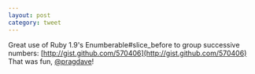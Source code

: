 ```yaml
---
layout: post
category: tweet
---
```

Great use of Ruby 1.9's Enumberable#slice_before to group successive numbers: [http://gist.github.com/570406](http://gist.github.com/570406) That was fun, [@pragdave](http://twitter.com/pragdave)!
